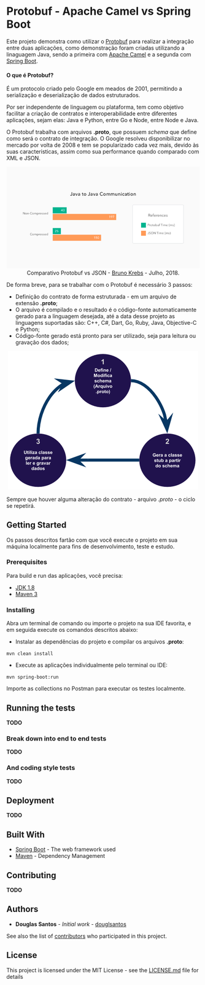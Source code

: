 # Protobuf - Apache Camel vs Spring Boot

Este projeto demonstra como utilizar o [Protobuf](https://developers.google.com/protocol-buffers/) para realizar a integração entre duas aplicações, como demonstração foram criadas utilizando a linaguagem Java, sendo a primeira com [Apache Camel](https://camel.apache.org/) e a segunda com [Spring Boot](https://spring.io/projects/spring-boot).

#### O que é Protobuf?
É um protocolo criado pelo Google em meados de 2001, permitindo a serialização e deserialização de dados estruturados. 

Por ser independente de linguagem ou plataforma, tem como objetivo facilitar a criação de contratos e interoperabilidade entre diferentes aplicações, sejam elas: Java e Python, entre Go e Node, entre Node e Java. 

O Protobuf trabalha com arquivos **.proto**, que possuem *schema* que define como será o contrato de integração. O Google resolveu disponibilizar no mercado por volta de 2008 e tem se popularizado cada vez mais, devido às suas caracteristicas, assim como sua performance quando comparado com XML e JSON. 


<p align="center">
  <img src="https://github.com/douglsantos/proc-apache-camel-integration-spring-boot-protobuf/raw/master/images/comparacao-protobuf-json.png">
Comparativo Protobuf vs JSON - <a href= "https://medium.com/@krebs.bruno/beating-json-performance-with-protobuf-c205397c8bc6">Bruno Krebs</a> - Julho, 2018.
</p>


De forma breve, para se trabalhar com o Protobuf é necessário 3 passos:
* Definição do contrato de forma estruturada - em um arquivo de extensão **.proto**;
* O arquivo é compilado e o resultado é o código-fonte automaticamente gerado para a linguagem desejada, até a data desse projeto as linguagens suportadas são: C++, C#, Dart, Go, Ruby, Java, Objective-C e Python;
* Código-fonte gerado está pronto para ser utilizado, seja para leitura ou gravação dos dados;

<p align="center">
  <img src="https://github.com/douglsantos/proc-apache-camel-integration-spring-boot-protobuf/raw/master/images/fluxo-protobuf.png">
</p>

Sempre que houver alguma alteração do contrato - arquivo *.proto* - o ciclo se repetirá.


## Getting Started

Os passos descritos fartão com que você execute o projeto em sua máquina localmente para fins de desenvolvimento, teste e estudo.

### Prerequisites

Para build e run das aplicações, você precisa:

- [JDK 1.8](http://www.oracle.com/technetwork/java/javase/downloads/jdk8-downloads-2133151.html)
- [Maven 3](https://maven.apache.org)


### Installing

Abra um terminal de comando ou importe o projeto na sua IDE favorita, e em seguida execute os comandos descritos abaixo:

- Instalar as dependências do projeto e compilar os arquivos **.proto**:

```
mvn clean install
```
- Execute as aplicações individualmente pelo terminal ou IDE:

```
mvn spring-boot:run
```

Importe as collections no Postman para executar os testes localmente.

## Running the tests

**TODO**

### Break down into end to end tests

**TODO**

### And coding style tests

**TODO**

## Deployment

**TODO**

## Built With

* [Spring Boot](https://spring.io/projects/spring-boot) - The web framework used
* [Maven](https://maven.apache.org/) - Dependency Management

## Contributing

**TODO**

## Authors

* **Douglas Santos** - *Initial work* - [douglsantos](https://github.com/douglsantos)

See also the list of [contributors](https://github.com/your/project/contributors) who participated in this project.

## License

This project is licensed under the MIT License - see the [LICENSE.md](LICENSE.md) file for details

